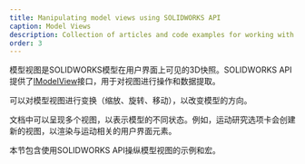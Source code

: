 ```yaml
---
title: Manipulating model views using SOLIDWORKS API
caption: Model Views
description: Collection of articles and code examples for working with 3D model views using SOLIDWORKS API
order: 3
---
```

模型视图是SOLIDWORKS模型在用户界面上可见的3D快照。SOLIDWORKS API提供了[IModelView](https://help.solidworks.com/2018/english/api/sldworksapi/SolidWorks.Interop.sldworks~SolidWorks.Interop.sldworks.IModelView.html)接口，用于对视图进行操作和数据提取。

可以对模型视图进行变换（缩放、旋转、移动），以改变模型的方向。

文档中可以呈现多个视图，以表示模型的不同状态。例如，运动研究选项卡会创建新的视图，以渲染与运动相关的用户界面元素。

本节包含使用SOLIDWORKS API操纵模型视图的示例和宏。